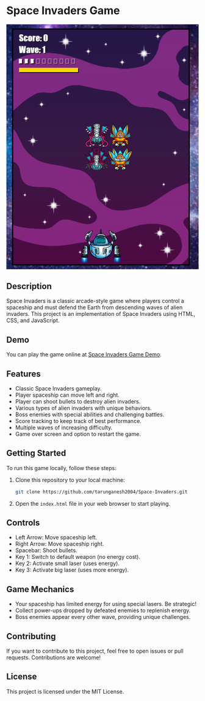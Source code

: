 # Space Invaders Game

![Game Screenshot](images/demo.png)

## Description

Space Invaders is a classic arcade-style game where players control a spaceship and must defend the Earth from descending waves of alien invaders. This project is an implementation of Space Invaders using HTML, CSS, and JavaScript.

## Demo

You can play the game online at [Space Invaders Game Demo]([https://space-invaders-tarunganesh2004.vercel.app]).

## Features

- Classic Space Invaders gameplay.
- Player spaceship can move left and right.
- Player can shoot bullets to destroy alien invaders.
- Various types of alien invaders with unique behaviors.
- Boss enemies with special abilities and challenging battles.
- Score tracking to keep track of best performance.
- Multiple waves of increasing difficulty.
- Game over screen and option to restart the game.

## Getting Started

To run this game locally, follow these steps:

1. Clone this repository to your local machine:

   ```bash
   git clone https://github.com/tarunganesh2004/Space-Invaders.git
   ```

2. Open the `index.html` file in your web browser to start playing.

## Controls

- Left Arrow: Move spaceship left.
- Right Arrow: Move spaceship right.
- Spacebar: Shoot bullets.
- Key 1: Switch to default weapon (no energy cost).
- Key 2: Activate small laser (uses energy).
- Key 3: Activate big laser (uses more energy).

## Game Mechanics

- Your spaceship has limited energy for using special lasers. Be strategic!
- Collect power-ups dropped by defeated enemies to replenish energy.
- Boss enemies appear every other wave, providing unique challenges.

## Contributing

If you want to contribute to this project, feel free to open issues or pull requests. Contributions are welcome!

## License

This project is licensed under the MIT License.
